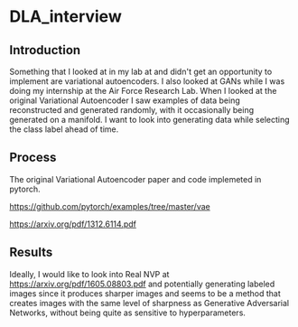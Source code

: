 # DLA_interview

## Introduction
Something that I looked at in my lab at and didn't get an opportunity to implement are variational autoencoders. I also looked at GANs while I was doing my internship at the Air Force Research Lab. When I looked at the original Variational Autoencoder I saw examples of data being reconstructed and generated randomly, with it occasionally being generated on a manifold. I want to look into generating data while selecting the class label ahead of time.

## Process
The original Variational Autoencoder paper and code implemeted in pytorch.

https://github.com/pytorch/examples/tree/master/vae

https://arxiv.org/pdf/1312.6114.pdf


## Results

Ideally, I would like to look into Real NVP at https://arxiv.org/pdf/1605.08803.pdf and potentially generating labeled images since it produces sharper images and seems to be a method that creates images with the same level of sharpness as Generative Adversarial Networks, without being quite as sensitive to hyperparameters.
